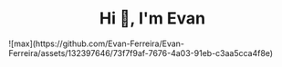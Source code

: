 <h1 align="center">Hi 👋, I'm Evan</h1>
![max](https://github.com/Evan-Ferreira/Evan-Ferreira/assets/132397646/73f7f9af-7676-4a03-91eb-c3aa5cca4f8e)

